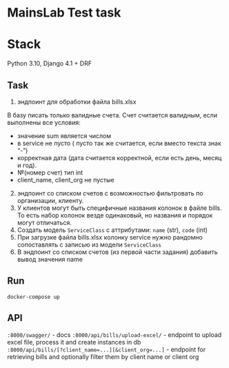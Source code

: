 # MainsLab Test task

# Stack
Python 3.10, Django 4.1 + DRF

## Task
1. эндпоинт для обработки файла bills.xlsx

В базу писать только валидные счета. Счет считается валидным, если выполнены все условия:
-	значение sum является числом
-	в service не пусто ( пусто так же считается, если вместо текста знак “-”)
-	корректная дата (дата считается корректной, если есть день, месяц и год).
-	№(номер счет) тип  int
-	client_name, client_org не пустые

2. эндпоинт со списком счетов с возможностью фильтровать по организации, клиенту.
3. У клиентов могут быть специфичные названия колонок в файле bills. То есть набор колонок везде одинаковый, но названия и порядок могут отличаться.
4. Создать модель `ServiceClass` с аттрибутами: `name` (str), `code` (int)
5. При загрузке файла bills.xlsx колонку service нужно рандомно сопоставлять с записью из модели `ServiceClass`
6. В эндпоинт со списком счетов (из первой части задания) добавить вывод значения name



## Run
```shell
docker-compose up
```

## API
`:8000/swagger/` - docs
`:8000/api/bills/upload-excel/` - endpoint to upload excel file, process it and create instances in db \
`:8000/api/bills/[?client_name=...][&client_org=...]` - endpoint for retrieving bills and optionally filter them by client name or client org